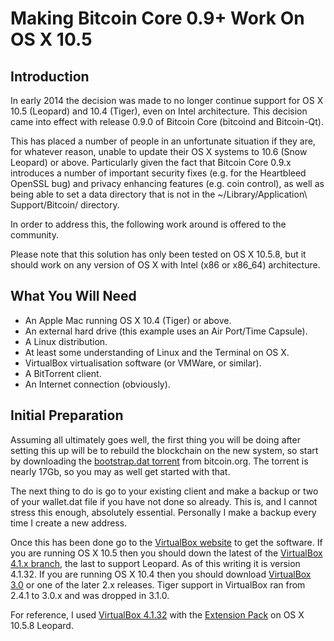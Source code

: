 Making Bitcoin Core 0.9+ Work On OS X 10.5
==========================================


Introduction
------------

In early 2014 the decision was made to no longer continue support for OS X 10.5 (Leopard) and 10.4 (Tiger), even on Intel architecture.  This decision came into effect with release 0.9.0 of Bitcoin Core (bitcoind and Bitcoin-Qt).

This has placed a number of people in an unfortunate situation if they are, for whatever reason, unable to update their OS X systems to 10.6 (Snow Leopard) or above.  Particularly given the fact that Bitcoin Core 0.9.x introduces a number of important security fixes (e.g. for the Heartbleed OpenSSL bug) and privacy enhancing features (e.g. coin control), as well as being able to set a data directory that is not in the ~/Library/Application\ Support/Bitcoin/ directory.

In order to address this, the following work around is offered to the community.

Please note that this solution has only been tested on OS X 10.5.8, but it should work on any version of OS X with Intel (x86 or x86_64) architecture.


What You Will Need
------------------

* An Apple Mac running OS X 10.4 (Tiger) or above.
* An external hard drive (this example uses an Air Port/Time Capsule).
* A Linux distribution.
* At least some understanding of Linux and the Terminal on OS X.
* VirtualBox virtualisation software (or VMWare, or similar).
* A BitTorrent client.
* An Internet connection (obviously).


Initial Preparation
-------------------

Assuming all ultimately goes well, the first thing you will be doing after setting this up will be to rebuild the blockchain on the new system, so start by downloading the [bootstrap.dat torrent](https://bitcoin.org/bin/blockchain/) from bitcoin.org.  The torrent is nearly 17Gb, so you may as well get started with that.

The next thing to do is go to your existing client and make a backup or two of your wallet.dat file if you have not done so already.  This is, and I cannot stress this enough, absolutely essential.  Personally I make a backup every time I create a new address.

Once this has been done go to the [VirtualBox website](https://www.virtualbox.org/) to get the software.  If you are running OS X 10.5 then you should down the latest of the [VirtualBox 4.1.x branch](https://www.virtualbox.org/wiki/Download_Old_Builds_4_1), the last to support Leopard.  As of this writing it is version 4.1.32.  If you are running OS X 10.4 then you should download [VirtualBox 3.0](https://www.virtualbox.org/wiki/Download_Old_Builds_3_0) or one of the later 2.x releases.  Tiger support in VirtualBox ran from 2.4.1 to 3.0.x and was dropped in 3.1.0.

For reference, I used [VirtualBox 4.1.32](http://download.virtualbox.org/virtualbox/4.1.32/VirtualBox-4.1.32-92798-OSX.dmg) with the [Extension Pack](http://download.virtualbox.org/virtualbox/4.1.32/Oracle_VM_VirtualBox_Extension_Pack-4.1.32-92798.vbox-extpack) on OS X 10.5.8 Leopard.
